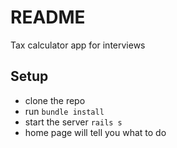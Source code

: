 # README

Tax calculator app for interviews

## Setup

- clone the repo
- run `bundle install`
- start the server `rails s`
- home page will tell you what to do
